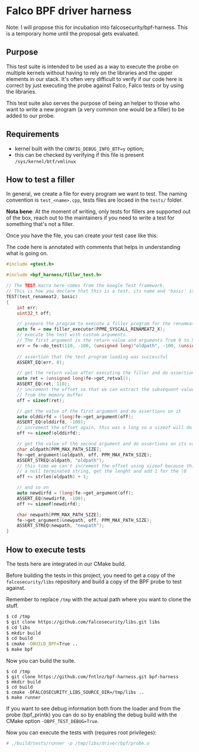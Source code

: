 # Falco BPF driver harness

Note: I will propose this for incubation into falcosecurity/bpf-harness. This is a
temporary home until the proposal gets evaluated.


## Purpose

This test suite is intended to be used as a way to execute the probe on multiple kernels without having to rely on the
libraries and the upper elements in our stack. It's often very difficult to verify if our code here is correct by just
executing the probe against Falco, Falco tests or by using the libraries.

This test suite also serves the purpose of being an helper to those who want to write a new program (a very common one
would be a filler) to be added to our probe.

## Requirements

- kernel built with the `CONFIG_DEBUG_INFO_BTF=y` option;
- this can be checked by verifying if this file is present `/sys/kernel/btf/vmlinux`


## How to test a filler

In general, we create a file for every program we want to test. The naming convention
is `test_<name>.cpp`, tests files are locaed in the `tests/` folder.

**Nota bene**: At the moment of writing, only tests for fillers are supported out of the box, reach out
to the maintainers if you need to write a test for something that's not a filler.

Once you have the file, you can create your test case like this:

The code here is annotated with comments that helps in understanding what is going on.


```cpp
#include <gtest.h>

#include <bpf_harness/filler_test.h>

// The TEST macro here comes from the Google Test framework.
// This is how you declare that this is a test, its name and 'basic' is the type of test you are writing
TEST(test_renameat2, basic)
{
	int err;
	uint32_t off;

	// prepare the program to execute a filler program for the renameat2 syscall (PPME_SYSCALL_RENAMEAT2_X)
	auto fe = new filler_executor(PPME_SYSCALL_RENAMEAT2_X);
	// execute the test with custom arguments.
	// The first argument is the return value and arguments from 0 to 5 can be passed.
	err = fe->do_test(110, -100, (unsigned long)"oldpath", -100, (unsigned long)"newpath");
	
	// assertion that the test program loading was successful
	ASSERT_EQ(err, 0);

	// get the return value after executing the filler and do assertions on it
	auto ret = (unsigned long)fe->get_retval();
	ASSERT_EQ(ret, 110);
	// increment the offset so that we can extract the subsequent values
	// from the memory buffer
	off = sizeof(ret); 

	// get the value of the first argument and do assertions on it
	auto olddirfd = (long)fe->get_argument(off);
	ASSERT_EQ(olddirfd, -100);
	// increment the offset again, this was a long so a sizeof will do again
	off += sizeof(olddirfd);

	// get the value of the second argument and do assertions on its value
	char oldpath[PPM_MAX_PATH_SIZE];
	fe->get_argument(&oldpath, off, PPM_MAX_PATH_SIZE);
	ASSERT_STREQ(oldpath, "oldpath");
	// this time we can't increment the offset using sizeof because this was
	// a null terminated string, get the lenght and add 1 for the \0
	off += strlen(oldpath) + 1;

	// and so on
	auto newdirfd = (long)fe->get_argument(off);
	ASSERT_EQ(newdirfd, -100);
	off += sizeof(newdirfd);

	char newpath[PPM_MAX_PATH_SIZE];
	fe->get_argument(&newpath, off, PPM_MAX_PATH_SIZE);
	ASSERT_STREQ(newpath, "newpath");
}
```

## How to execute tests

The tests here are integrated in our CMake build.

Before building the tests in this project, you need
to get a copy of the `falcosecurity/libs` repository and
build a copy of the BPF probe to test against.

Remember to replace `/tmp` with the actual path where you want to clone the stuff.

```bash
$ cd /tmp
$ git clone https://github.com/falcosecurity/libs.git libs
$ cd libs
$ mkdir build
$ cd build
$ cmake -DBUILD_BPF=True ..
$ make bpf
```

Now you can build the suite.


```
$ cd /tmp
$ git clone https://github.com/fntlnz/bpf-harness.git bpf-harness
$ mkdir build
$ cd build
$ cmake -DFALCOSECURITY_LIBS_SOURCE_DIR=/tmp/libs ..
$ make runner
```

If you want to see debug information both from the loader and from the probe (bpf_printk) you can do so by
enabling the debug build with the CMake option `-DBPF_TEST_DEBUG=True`.

Now you can execute the tests with (requires root privileges):

```bash
# ./build/tests/runner -p /tmp/libs/driver/bpf/probe.o
```

